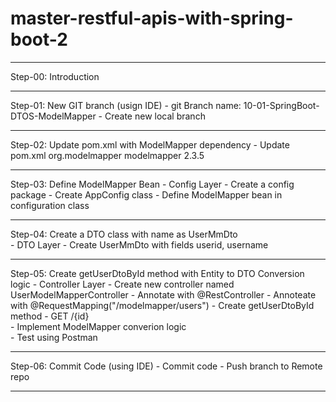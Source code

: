 # master-restful-apis-with-spring-boot-2
---------------------------------------------------------------------------
Step-00: Introduction

---------------------------------------------------------------------------
Step-01: New GIT branch (usign IDE)
    - git Branch name: 10-01-SpringBoot-DTOS-ModelMapper
    - Create new local branch

---------------------------------------------------------------------------
Step-02: Update pom.xml with ModelMapper dependency
    - Update pom.xml
        <dependency>
            <groupId>org.modelmapper</groupId>
            <artifactId>modelmapper</artifactId>
            <version>2.3.5</version>
        </dependency>        

---------------------------------------------------------------------------        
Step-03: Define ModelMapper Bean
    - Config Layer
        - Create a config package
        - Create AppConfig class
        - Define ModelMapper bean in configuration class

---------------------------------------------------------------------------        
Step-04: Create a DTO class with name as UserMmDto    
    - DTO Layer
        - Create UserMmDto with fields userid, username

---------------------------------------------------------------------------        
Step-05: Create getUserDtoById method with Entity to DTO Conversion logic
    - Controller Layer
        - Create new controller named UserModelMapperController
        - Annotate with @RestController
        - Annoteate with @RequestMapping("/modelmapper/users")
        - Create getUserDtoById method 
            - GET /{id}    
        - Implement ModelMapper converion logic            
    - Test using Postman          

---------------------------------------------------------------------------
Step-06: Commit Code (using IDE)
    - Commit code
    - Push branch to Remote repo

---------------------------------------------------------------------------


